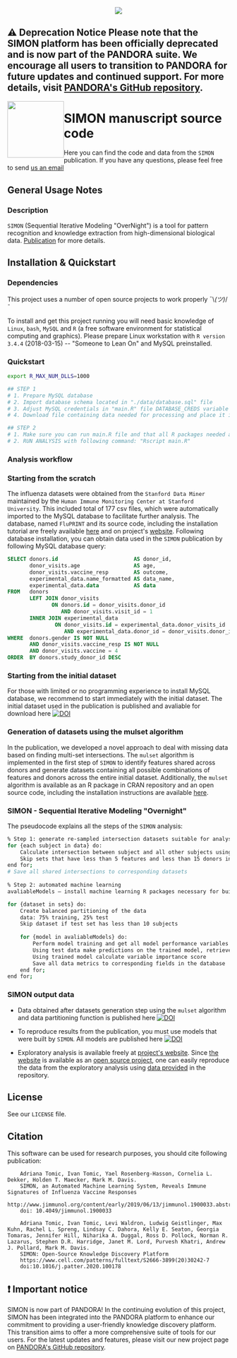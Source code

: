 
<p align="center">
    <img src="http://unmaintained.tech/badge.svg">
</p>

## :warning: Deprecation Notice Please note that the SIMON platform has been officially deprecated and is now part of the PANDORA suite. We encourage all users to transition to PANDORA for future updates and continued support. For more details, visit [PANDORA's GitHub repository](https://github.com/genular/pandora).

<p align="center">
    <img src="https://raw.githubusercontent.com/LogIN-/simon-manuscript/master/images/icon.png"
      width="128"
      style="float:left;">
</p>

# SIMON manuscript source code

Here you can find the code and data from the `SIMON` publication. If you have any questions, please feel free to send [us an email](mailto:atomic.research.lab@gmail.com)

## General Usage Notes

### Description
`SIMON` (Sequential Iterative Modeling "OverNight") is a tool for pattern recognition and knowledge extraction from high-dimensional biological data.
[Publication](http://www.jimmunol.org/content/early/2019/06/13/jimmunol.1900033.abstract) for more details.


## Installation & Quickstart

### Dependencies
This project uses a number of open source projects to work properly ¯\\_(ツ)_/¯

To install and get this project running you will need basic knowledge of `Linux`, `bash`, `MySQL` and `R` (a free software environment for statistical computing and graphics). Please prepare Linux workstation with `R version 3.4.4` (2018-03-15) -- "Someone to Lean On" and MySQL preinstalled.

### Quickstart

```bash
export R_MAX_NUM_DLLS=1000

## STEP 1
# 1. Prepare MySQL database
# 2. Import database schema located in "./data/database.sql" file
# 3. Adjust MySQL credentials in "main.R" file DATABASE_CREDS variable
# 4. Download file containing data needed for processing and place it in ./data directory named as follows "data/data_transposed.csv"

## STEP 2
# 1. Make sure you can run main.R file and that all R packages needed are pre-installed (install machine learning R packages necessary for building models). Packages are defined in main.R file
# 2. RUN ANALYSIS with following command: "Rscript main.R"
```

### Analysis workflow

### Starting from the scratch

The influenza datasets were obtained from the `Stanford Data Miner` maintained by the `Human Immune Monitoring Center at Stanford University`. 
This included total of 177 csv files, which were automatically imported to the MySQL database to facilitate further analysis. 
The database, named `FluPRINT` and its source code, including the installation tutorial are freely available [here](https://github.com/LogIN-/fluprint)
and on project's [website](https://fluprint.com/#/about).
Following database installation, you can obtain data used in the `SIMON` publication by following MySQL database query:

```sql
SELECT donors.id                        AS donor_id,
       donor_visits.age                 AS age,
       donor_visits.vaccine_resp        AS outcome,
       experimental_data.name_formatted AS data_name,
       experimental_data.data           AS data
FROM   donors
       LEFT JOIN donor_visits
              ON donors.id = donor_visits.donor_id
                 AND donor_visits.visit_id = 1
       INNER JOIN experimental_data
               ON donor_visits.id = experimental_data.donor_visits_id
                  AND experimental_data.donor_id = donor_visits.donor_id
WHERE  donors.gender IS NOT NULL
       AND donor_visits.vaccine_resp IS NOT NULL
       AND donor_visits.vaccine = 4
ORDER  BY donors.study_donor_id DESC
```

### Starting from the initial dataset

For those with limited or no programming experience to install MySQL database, we recommend to start immediately with the initial dataset. 
The initial dataset used in the publication is published and avaliable for download here [![DOI](https://zenodo.org/badge/DOI/10.5281/zenodo.2578166.svg)](https://doi.org/10.5281/zenodo.2578166)

### Generation of datasets using the mulset algorithm

In the publication, we developed a novel approach to deal with missing data based on finding multi-set intersections. 
The `mulset` algorithm is implemented in the first step of `SIMON` to identify features shared across donors and generate datasets containing all possible combinations of features and donors across the entire initial dataset. Additionally, the `mulset` algorithm is available as an R package in CRAN repository and an open source code, including the installation instructions are available [here](https://github.com/LogIN-/mulset). 

### SIMON - Sequential Iterative Modeling "Overnight"

The pseudocode explains all the steps of the `SIMON` analysis:

```bash
% Step 1: generate re-sampled intersection datasets suitable for analysis 
for {each subject in data} do: 
    Calculate intersection between subject and all other subjects using mulset algorithm 
    Skip sets that have less than 5 features and less than 15 donors in common 
end for; 
# Save all shared intersections to corresponding datasets 
    
% Step 2: automated machine learning 
avaliableModels – install machine learning R packages necessary for building models (128 ML algorithms described in the manuscript, Supplementary Table S6) 

for {dataset in sets} do: 
    Create balanced partitioning of the data 
    data: 75% training, 25% test 
    Skip dataset if test set has less than 10 subjects 
    
    for {model in avaliableModels} do: 
        Perform model training and get all model performance variables 
        Using test data make predictions on the trained model, retrieve ROC from confusion matrix 
        Using trained model calculate variable importance score 
        Save all data metrics to corresponding fields in the database 
    end for; 
end for;
```
### SIMON output data


* Data obtained after datasets generation step using the `mulset` algorithm and data partitioning function is published here [![DOI](https://zenodo.org/badge/DOI/10.5281/zenodo.2580414.svg)](https://doi.org/10.5281/zenodo.2580414)

* To reproduce results from the publication, you must use models that were built by `SIMON`. All models are published here [![DOI](https://zenodo.org/badge/DOI/10.5281/zenodo.2580416.svg)](https://doi.org/10.5281/zenodo.2580416)

* Exploratory analysis is available freely at [project's website](https://www.fluprint.com). Since [the website](https://www.fluprint.com) is available as an [open source project](https://github.com/LogIN-/fluprint.com), one can easily reproduce the data from the exploratory analysis using [data provided](https://raw.githubusercontent.com/LogIN-/fluprint.com/master/static/data.json) in the repository.

## License
See our `LICENSE` file.


## Citation
This software can be used for research purposes, you should cite following publication:

```
    Adriana Tomic, Ivan Tomic, Yael Rosenberg-Hasson, Cornelia L. Dekker, Holden T. Maecker, Mark M. Davis.
    SIMON, an Automated Machine Learning System, Reveals Immune Signatures of Influenza Vaccine Responses
    http://www.jimmunol.org/content/early/2019/06/13/jimmunol.1900033.abstract
    doi: 10.4049/jimmunol.1900033
    
    Adriana Tomic, Ivan Tomic, Levi Waldron, Ludwig Geistlinger, Max Kuhn, Rachel L. Spreng, Lindsay C. Dahora, Kelly E. Seaton, Georgia Tomaras, Jennifer Hill, Niharika A. Duggal, Ross D. Pollock, Norman R. Lazarus, Stephen D.R. Harridge, Janet M. Lord, Purvesh Khatri, Andrew J. Pollard, Mark M. Davis.
    SIMON: Open-Source Knowledge Discovery Platform
    https://www.cell.com/patterns/fulltext/S2666-3899(20)30242-7
    doi:10.1016/j.patter.2020.100178    
```

## :exclamation: Important notice
SIMON is now part of PANDORA! In the continuing evolution of this project, SIMON has been integrated into the PANDORA platform to enhance our commitment to providing a user-friendly knowledge discovery platform. This transition aims to offer a more comprehensive suite of tools for our users. For the latest updates and features, please visit our new project page on [PANDORA's GitHub repository](https://github.com/genular/pandora).
